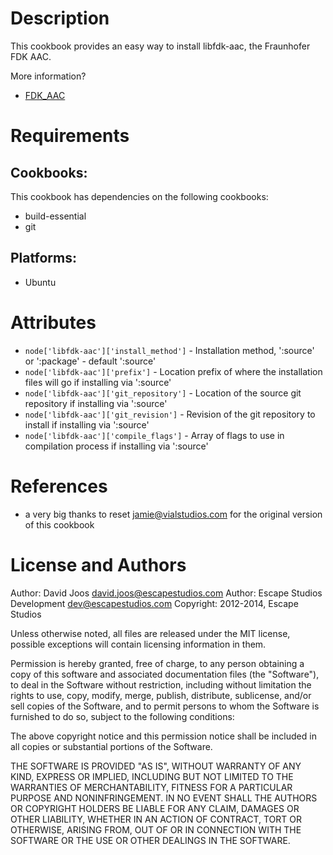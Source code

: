 Description
===========

This cookbook provides an easy way to install libfdk-aac, the Fraunhofer FDK AAC.

More information?
* [FDK_AAC](https://github.com/mstorsjo/fdk-aac)

Requirements
============

## Cookbooks:

This cookbook has dependencies on the following cookbooks:

* build-essential
* git

## Platforms:

* Ubuntu

Attributes
==========

* `node['libfdk-aac']['install_method']` - Installation method, ':source' or ':package' - default ':source'
* `node['libfdk-aac']['prefix']` - Location prefix of where the installation files will go if installing via ':source'
* `node['libfdk-aac']['git_repository']` - Location of the source git repository if installing via ':source'
* `node['libfdk-aac']['git_revision']` - Revision of the git repository to install if installing via ':source'
* `node['libfdk-aac']['compile_flags']` - Array of flags to use in compilation process if installing via ':source'

References
==========

* a very big thanks to reset <jamie@vialstudios.com> for the original version of this cookbook

License and Authors
===================

Author: David Joos <david.joos@escapestudios.com>
Author: Escape Studios Development <dev@escapestudios.com>
Copyright: 2012-2014, Escape Studios

Unless otherwise noted, all files are released under the MIT license,
possible exceptions will contain licensing information in them.

Permission is hereby granted, free of charge, to any person obtaining a copy
of this software and associated documentation files (the "Software"), to deal
in the Software without restriction, including without limitation the rights
to use, copy, modify, merge, publish, distribute, sublicense, and/or sell
copies of the Software, and to permit persons to whom the Software is
furnished to do so, subject to the following conditions:

The above copyright notice and this permission notice shall be included in
all copies or substantial portions of the Software.

THE SOFTWARE IS PROVIDED "AS IS", WITHOUT WARRANTY OF ANY KIND, EXPRESS OR
IMPLIED, INCLUDING BUT NOT LIMITED TO THE WARRANTIES OF MERCHANTABILITY,
FITNESS FOR A PARTICULAR PURPOSE AND NONINFRINGEMENT. IN NO EVENT SHALL THE
AUTHORS OR COPYRIGHT HOLDERS BE LIABLE FOR ANY CLAIM, DAMAGES OR OTHER
LIABILITY, WHETHER IN AN ACTION OF CONTRACT, TORT OR OTHERWISE, ARISING FROM,
OUT OF OR IN CONNECTION WITH THE SOFTWARE OR THE USE OR OTHER DEALINGS IN
THE SOFTWARE.